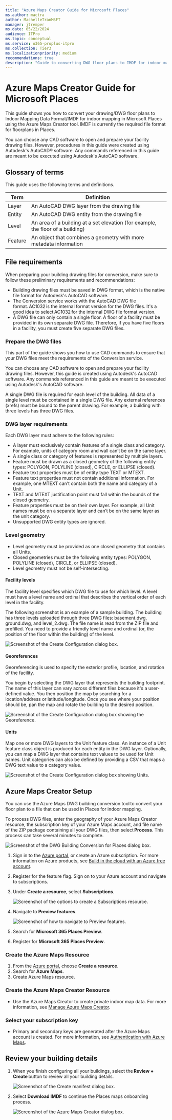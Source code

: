 ```yaml
---
title: "Azure Maps Creator Guide for Microsoft Places"
ms.author: mactra
author: MachelleTranMSFT
manager: jtremper
ms.date: 05/22/2024
audience: ITPro
ms.topic: conceptual
ms.service: o365-proplus-itpro
ms.collection: Tier3
ms.localizationpriority: medium
recommendations: true
description: "Guide to converting DWG floor plans to IMDF for indoor mapping in Places using the Azure Maps Creator tool."
---
```


# Azure Maps Creator Guide for Microsoft Places

This guide shows you how to convert your drawing/DWG floor plans to Indoor Mapping Data Format/IMDF for indoor mapping in Microsoft Places using the Azure Maps Creator tool. IMDF is currently the required file format for floorplans in Places.

You can choose any CAD software to open and prepare your facility drawing files. However, procedures in this guide were created using Autodesk's AutoCAD® software. Any commands referenced in this guide are meant to be executed using Autodesk's AutoCAD software.

## Glossary of terms

This guide uses the following terms and definitions.

|Term  |Definition  |
|-----------|---------|
|Layer      |An AutoCAD DWG layer from the drawing file|
|Entity     |An AutoCAD DWG entity from the drawing file|
|Level      |An area of a building at a set elevation (for example, the floor of a building)|
|Feature    |An object that combines a geometry with more metadata information|

## File requirements

When preparing your building drawing files for conversion, make sure to follow these preliminary requirements and recommendations:  

- Building drawing files must be saved in DWG format, which is the native file format for Autodesk's AutoCAD software.  
- The Conversion service works with the AutoCAD DWG file format. AC1032 is the internal format version for the DWG files. It's a good idea to select AC1032 for the internal DWG file format version.
- A DWG file can only contain a single floor. A floor of a facility must be provided in its own separate DWG file. Therefore, if you have five floors in a facility, you must create five separate DWG files.

### Prepare the DWG files

This part of the guide shows you how to use CAD commands to ensure that your DWG files meet the requirements of the Conversion service.  

You can choose any CAD software to open and prepare your facility drawing files. However, this guide is created using Autodesk's AutoCAD software. Any commands referenced in this guide are meant to be executed using Autodesk's AutoCAD software.  

A single DWG file is required for each level of the building. All data of a single level must be contained in a single DWG file. Any external references (xrefs) must be bound to the parent drawing. For example, a building with three levels has three DWG files.

### DWG layer requirements

Each DWG layer must adhere to the following rules:

- A layer must exclusively contain features of a single class and category. For example, units of category room and wall can’t be on the same layer.
- A single class or category of features is represented by multiple layers.
- Feature must be drawn as a closed geometry of the following entity types: POLYGON, POLYLINE (closed), CIRCLE, or ELLIPSE (closed).
- Feature text properties must be of entity type TEXT or MTEXT.
- Feature text properties must not contain additional information. For example, one MTEXT can’t contain both the name and category of a Unit.
- TEXT and MTEXT justification point must fall within the bounds of the closed geometry.
- Feature properties must be on their own layer. For example, all Unit names must be on a separate layer and can’t be on the same layer as the unit category.
- Unsupported DWG entity types are ignored.

### Level geometry

- Level geometry must be provided as one closed geometry that contains all Units.
- Closed geometries must be the following entity types: POLYGON, POLYLINE (closed), CIRCLE, or ELLIPSE (closed).
- Level geometry must not be self-intersecting.

#### Facility levels

The facility level specifies which DWG file to use for which level. A level must have a level name and ordinal that describes the vertical order of each level in the facility.  

The following screenshot is an example of a sample building. The building has three levels uploaded through three DWG files: basement.dwg, ground.dwg, and level_2.dwg. The file name is read from the ZIP file and prefilled. You need to provide a friendly level name and ordinal (or, the position of the floor within the building) of the level.

![Screenshot of the Create Configuration dialog box.](../images/places/maps-creator-guide-001.png)

#### Georeferences

Georeferencing is used to specify the exterior profile, location, and rotation of the facility.  

You begin by selecting the DWG layer that represents the building footprint. The name of this layer can vary across different files because it's a user-defined value. You then position the map by searching for a location/address or latitude/longitude. Once you see where your position should be, pan the map and rotate the building to the desired position.

![Screenshot of the Create Configuration dialog box showing the Georeference.](../images/places/maps-creator-guide-002.png)

#### Units

Map one or more DWG layers to the Unit feature class. An instance of a Unit feature class object is produced for each entity in the DWG layer. Optionally, you can map a DWG layer that contains text values to be used for Unit names. Unit categories can also be defined by providing a CSV that maps a DWG text value to a category value.

![Screenshot of the Create Configuration dialog box showing Units.](../images/places/maps-creator-guide-003.png)

## Azure Maps Creator Setup  

You can use the Azure Maps DWG building conversion tool to convert your floor plan to a file that can be used in Places for indoor mapping.

To process DWG files, enter the geography of your Azure Maps Creator resource, the subscription key of your Azure Maps account, and file name of the ZIP package containing all your DWG files, then select **Process**. This process can take several minutes to complete.

![Screenshot of the DWG Building Conversion for Places dialog box.](../images/places/maps-creator-guide-004.png)

1. Sign in to the [Azure portal](https://ms.portal.azure.com/#home), or create an Azure subscription. For more information on Azure products, see [Build in the cloud with an Azure free account](https://azure.microsoft.com/free/search/).
2. Register for the feature flag. Sign on to your Azure account and navigate to subscriptions.
3. Under **Create a resource**, select **Subscriptions**.

   ![Screenshot of the options to create a Subscriptions resource.](../images/places/maps-creator-guide-005.png)

4. Navigate to **Preview features**.

   ![Screenshot of how to navigate to Preview features.](../images/places/maps-creator-guide-006.png)

5. Search for **Microsoft 365 Places Preview**.
6. Register for **Microsoft 365 Places Preview**.

### Create the Azure Maps Resource

1. From the [Azure portal](https://ms.portal.azure.com/#home), choose **Create a resource**.
2. Search for **Azure Maps**.
3. Create Azure Maps resource.

### Create the Azure Maps Creator Resource

- Use the Azure Maps Creator to create private indoor map data. For more information, see [Manage Azure Maps Creator](/azure/azure-maps/how-to-manage-creator).

### Select your subscription key

- Primary and secondary keys are generated after the Azure Maps account is created. For more information, see [Authentication with Azure Maps](/azure/azure-maps/azure-maps-authentication).

## Review your building details

1. When you finish configuring all your buildings, select the **Review + Create** button to review all your building details.

   ![Screenshot of the Create manifest dialog box.](../images/places/maps-creator-guide-007.png)

2. Select **Download IMDF** to continue the Places maps onboarding process.

   ![Screenshot of the Azure Maps Creator dialog box.](../images/places/maps-creator-guide-008.png)
